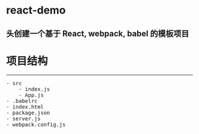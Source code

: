 react-demo
====
头创建一个基于 React, webpack, babel 的模板项目
-------
# 项目结构
----------------------------------------------------
<pre>
- src
    - index.js
    - App.js
- .babelrc
- index.html
- package.json
- server.js
- webpack.config.js
</pre>
